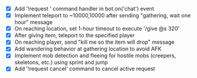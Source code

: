
- [x] Add '!request <item> <player>' command handler in bot.on('chat') event
- [x] Implement teleport to ~10000,10000 after sending "gathering, wait one hour" message
- [x] On reaching location, set 1-hour timeout to execute '/give @s <item> 320'
- [x] After giving item, teleport to the specified player
- [x] On reaching player, send "kill me so the item will drop" message
- [x] Add wandering behavior at gathering location to avoid AFK
- [x] Implement mob detection and fleeing for hostile mobs (creepers, skeletons, etc.) using sprint and jump
- [x] Add '!request cancel' command to cancel active request
